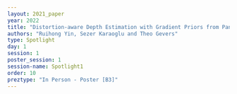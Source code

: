```yaml
---
layout: 2021_paper
year: 2022
title: "Distortion-aware Depth Estimation with Gradient Priors from Panoramas of Indoor Scenes"
authors: "Ruihong Yin, Sezer Karaoglu and Theo Gevers"
type: Spotlight
day: 1
session: 1
poster_session: 1
session-name: Spotlight1
order: 10
preztype: "In Person - Poster [B3]"
---
```

